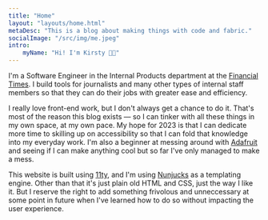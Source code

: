 ```yaml
---
title: "Home"
layout: "layouts/home.html"
metaDesc: "This is a blog about making things with code and fabric."
socialImage: "/src/img/me.jpeg"
intro:
    myName: "Hi! I'm Kirsty 👋🏻"
---
```


I'm a Software Engineer in the Internal Products department at the [Financial Times](https://www.ft.com/). I build tools for journalists and many other types of internal staff members so that they can do their jobs with greater ease and efficiency.

I really love front-end work, but I don't always get a chance to do it. That's most of the reason this blog exists — so I can tinker with all these things in my own space, at my own pace. My hope for 2023 is that I can dedicate more time to skilling up on accessibility so that I can fold that knowledge into my everyday work. I'm also a beginner at messing around with [Adafruit](https://www.adafruit.com/) and seeing if I can make anything cool but so far I've only managed to make a mess.

This website is built using [11ty](https://www.11ty.dev/), and I'm using [Nunjucks](https://mozilla.github.io/nunjucks/templating.html) as a templating engine. Other than that it's just plain old HTML and CSS, just the way I like it. But I reserve the right to add something frivolous and unneccessary at some point in future when I've learned how to do so without impacting the user experience.
